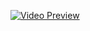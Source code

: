 [![Video Preview](2e4ed7b1-0f28-427c-9ddf-3eac4f8c45f7.gif)](2e4ed7b1-0f28-427c-9ddf-3eac4f8c45f7.gif)
